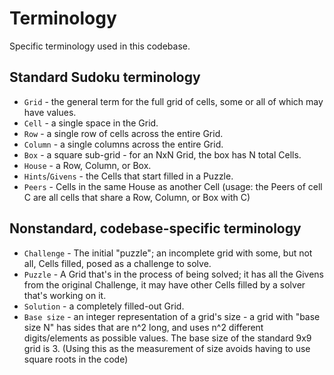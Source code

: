# Terminology

Specific terminology used in this codebase.

## Standard Sudoku terminology

- `Grid` - the general term for the full grid of cells, some or all of which may have values.
- `Cell` - a single space in the Grid.
- `Row` - a single row of cells across the entire Grid.
- `Column` - a single columns across the entire Grid.
- `Box` - a square sub-grid - for an NxN Grid, the box has N total Cells.
- `House` - a Row, Column, or Box.
- `Hints`/`Givens` - the Cells that start filled in a Puzzle.
- `Peers` - Cells in the same House as another Cell (usage: the Peers of cell C are all cells that share a Row, Column, or Box with C)

## Nonstandard, codebase-specific terminology

- `Challenge` - The initial "puzzle"; an incomplete grid with some, but not all, Cells filled, posed as a challenge to solve.
- `Puzzle` - A Grid that's in the process of being solved; it has all the Givens from the original Challenge, it may have other Cells filled by a solver that's working on it.
- `Solution` - a completely filled-out Grid.
- `Base size` - an integer representation of a grid's size - a grid with "base size N" has sides that are n^2 long, and uses n^2 different digits/elements as possible values. The base size of the standard 9x9 grid is 3. (Using this as the measurement of size avoids having to use square roots in the code)
